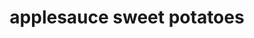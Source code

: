 ---
servings: 8 servings
nutritionFacts: |-
  * 3/4 cup (calculated without pecans):  303 calories
  * 5g fat (3g saturated fat)
  * 11mg cholesterol
  * 57mg sodium
  * 65g carbohydrate (39g sugars, 6g fiber)
  * 3g protein
notes:
directions: |-
  1. Place sweet potatoes in a 4-qt. slow cooker.
  2. In a small bowl mix applesauce, brown sugar
  melted butter and cinnamon
  3. Pour over potatoes
  4. Cook covered on low 4-5 hours or until potatoes are tender

  _If desired sprinkle with pecans before serving. serve with a slotted spoon_
ingredients: |-
  * 3 pounds sweet potatoes (about 5 medium) peeled and sliced
  * 1-1/2 cups unsweetened applesauce
  * 2/3 cup packed brown sugar
  * 3 tablespoons butter melted
  * 1 teaspoon ground cinnamon
  * 1/2 cup glazed pecans chopped (optional)
rating: 4
ease: easy
category: side dish
subcategory: potato
href: 'https: //www.tasteofhome.com/recipes/applesauce-sweet-potatoes/'
totalTime: 4 hours
cookTime: 4 hours
prepTime: 10 minutes
title: applesauce sweet potatoes
path: /applesauce-sweet-potatoes
---